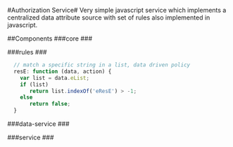 #Authorization Service#
Very simple javascript service which implements a centralized data attribute source with set of rules also implemented in javascript. 

##Components
###core ###

###rules ###

```js
  // match a specific string in a list, data driven policy
  resE: function (data, action) {
    var list = data.eList;
    if (list)
       return list.indexOf('eResE') > -1;
    else
       return false;
  }
```	
###data-service ###

###service ###


